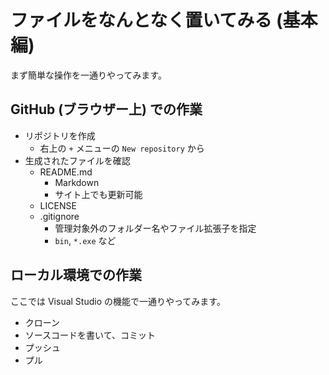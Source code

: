 # ファイルをなんとなく置いてみる (基本編)
まず簡単な操作を一通りやってみます。

## GitHub (ブラウザー上) での作業
- リポジトリを作成
  - 右上の `+` メニューの `New repository` から
- 生成されたファイルを確認
  - README.md
    - Markdown
    - サイト上でも更新可能
  - LICENSE
  - .gitignore
    - 管理対象外のフォルダー名やファイル拡張子を指定
    - `bin`, `*.exe` など

## ローカル環境での作業
ここでは Visual Studio の機能で一通りやってみます。
- クローン
- ソースコードを書いて、コミット
- プッシュ
- プル
